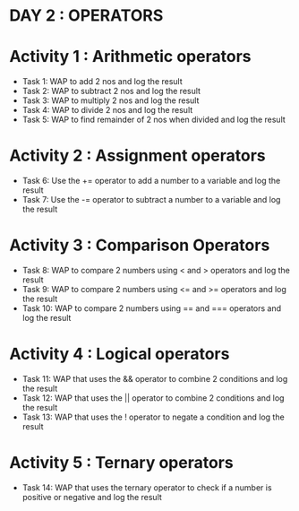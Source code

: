 # DAY 2 : OPERATORS

# Activity 1 : Arithmetic operators 
 - Task 1: WAP to add 2 nos and log the result
 - Task 2: WAP to subtract 2 nos and log the result
 - Task 3: WAP to multiply 2 nos and log the result
 - Task 4: WAP to divide 2 nos and log the result
 - Task 5: WAP to find remainder of 2 nos when divided and log the result

 # Activity 2 : Assignment operators
  - Task 6: Use the += operator to add a number to a variable and log the result
  - Task 7: Use the -= operator to subtract a number to a variable and log the result

 # Activity 3 : Comparison Operators
  - Task 8: WAP to compare 2 numbers using < and > operators and log the result
  - Task 9: WAP to compare 2 numbers using <= and >= operators and log the result
  - Task 10: WAP to compare 2 numbers using == and === operators and log the result

 # Activity 4 : Logical operators
  - Task 11: WAP that uses the && operator to combine 2 conditions and log the result  
  - Task 12: WAP that uses the || operator to combine 2 conditions and log the result  
  - Task 13: WAP that uses the ! operator to negate a condition and log the result  

 # Activity 5 : Ternary operators 
  - Task 14: WAP that uses the ternary operator to check if a number is positive or negative and log the result 